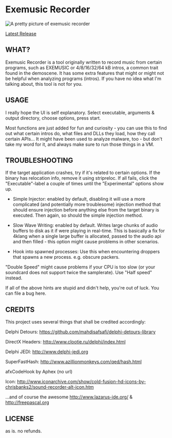 # Exemusic Recorder

![A pretty picture of exemusic recorder](http://i.imgur.com/iQTempz.png)

<a href="https://github.com/reddor/emr/releases/tag/v01030221">Latest Release</a>

## WHAT? 

Exemusic Recorder is a tool originally written to record music from certain programs, such as EXEMUSIC or 4/8/16/32/64 kB intros, a common trait found in the demoscene. It has some extra features that might or might not be helpful when analyzing programs (intros). If you have no idea what I'm talking about, this tool is not for you.
 
## USAGE

I really hope the UI is self explanatory. Select executable, arguments & output directory, choose options, press start.
 
Most functions are just added for fun and curiosity - you can use this to find out what certain intros do, what files and DLLs they load, how they call certain APIs... It might have been used to analyze malware, too - but don't take my word for it, and always make sure to run those things in a VM.

## TROUBLESHOOTING 

 If the target application crashes, try if it's related to certain options. If the binary has relocation info, remove it using stripreloc. 
 If all fails, click the "Executable"-label a couple of times until the "Experimental" options show up. 

 * Simple Injector: enabled by default, disabling it will use a more complicated (and potentially more troublesome) injection method 
   that should ensure injection before anything else from the target binary is executed. Then again, so should the simple injection method.

 * Slow Wave Writing: enabled by default. Writes large chunks of audio buffers to disk as it if were playing in real-time. This is basically
   a fix for 4klang when a single large buffer is allocated, passed to the audio api and then filled - this option might cause problems in other 
   scenarios.

 * Hook into spawned processes: Use this when encountering droppers that spawns a new process. e.g. obscure packers.

"Double Speed" might cause problems if your CPU is too slow (or your soundcard does not support twice the samplerate). Use "Half speed" instead.

If all of the above hints are stupid and didn't help, you're out of luck. You can file a bug here.

## CREDITS 

 This project uses several things that shall be credited accordingly:

 Delphi Detours: https://github.com/mahdisafsafi/delphi-detours-library
 
 DirectX Headers: http://www.clootie.ru/delphi/index.html
 
 Delphi JEDI: http://www.delphi-jedi.org
 
 SuperFastHash: http://www.azillionmonkeys.com/qed/hash.html
 
 afxCodeHook by Aphex (no url) 
 
 Icon: http://www.iconarchive.com/show/cold-fusion-hd-icons-by-chrisbanks2/sound-recorder-alt-icon.htm

 ...and of course the awesome http://www.lazarus-ide.org/ & http://freepascal.org

## LICENSE
 
 as is. no refunds.
